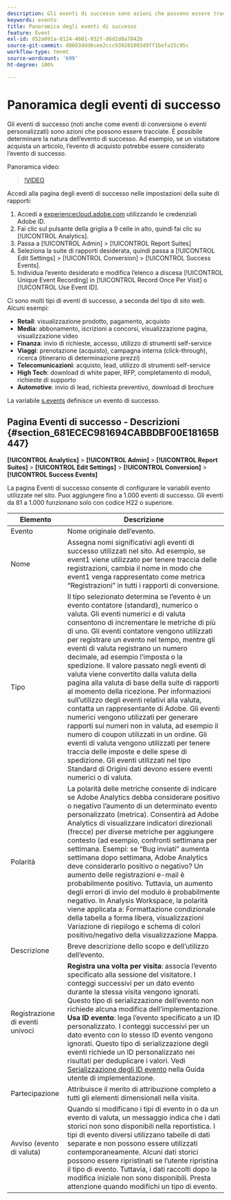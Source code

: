 ```yaml
---
description: Gli eventi di successo sono azioni che possono essere tracciate. È possibile determinare la natura dell’evento di successo. Ad esempio, se un visitatore acquista un articolo, l’evento di acquisto potrebbe essere considerato l’evento di successo.
keywords: evento
title: Panoramica degli eventi di successo
feature: Event
exl-id: d52a691a-8124-4601-932f-d6d2d0a7842b
source-git-commit: d8603ddd6cee2ccc930281003d9ff1befa15c95c
workflow-type: tm+mt
source-wordcount: '699'
ht-degree: 100%

---
```


# Panoramica degli eventi di successo

Gli eventi di successo (noti anche come eventi di conversione o eventi personalizzati) sono azioni che possono essere tracciate. È possibile determinare la natura dell’evento di successo. Ad esempio, se un visitatore acquista un articolo, l’evento di acquisto potrebbe essere considerato l’evento di successo.

Panoramica video:

>[!VIDEO](https://video.tv.adobe.com/v/28764/?quality=12)

Accedi alla pagina degli eventi di successo nelle impostazioni della suite di rapporti:

1. Accedi a [experiencecloud.adobe.com](https://experiencecloud.adobe.com) utilizzando le credenziali Adobe ID.
2. Fai clic sul pulsante della griglia a 9 celle in alto, quindi fai clic su [!UICONTROL Analytics].
3. Passa a [!UICONTROL Admin] > [!UICONTROL Report Suites]
4. Seleziona la suite di rapporti desiderata, quindi passa a [!UICONTROL Edit Settings] > [!UICONTROL Conversion] > [!UICONTROL Success Events].
5. Individua l’evento desiderato e modifica l’elenco a discesa [!UICONTROL Unique Event Recording] in [!UICONTROL Record Once Per Visit] o [!UICONTROL Use Event ID].

Ci sono molti tipi di eventi di successo, a seconda del tipo di sito web. Alcuni esempi:

* **Retail**: visualizzazione prodotto, pagamento, acquisto
* **Media**: abbonamento, iscrizioni a concorsi, visualizzazione pagina, visualizzazione video
* **Finanza**: invio di richieste, accesso, utilizzo di strumenti self-service
* **Viaggi**: prenotazione (acquisto), campagna interna (click-through), ricerca (itinerario di determinazione prezzi)
* **Telecomunicazioni**: acquisto, lead, utilizzo di strumenti self-service
* **High Tech**: download di white paper, RFP, completamento di moduli, richieste di supporto
* **Automotive**: invio di lead, richiesta preventivo, download di brochure

La variabile [s.events](https://experienceleague.adobe.com/docs/analytics/implementation/vars/page-vars/events/event-serialization.html?lang=it) definisce un evento di successo.

## Pagina Eventi di successo - Descrizioni {#section_681ECEC981694CABBDBF00E18165B447}

**[!UICONTROL Analytics]** > **[!UICONTROL Admin]** > **[!UICONTROL Report Suites]** > **[!UICONTROL Edit Settings]** > **[!UICONTROL Conversion]** > **[!UICONTROL Success Events]**

La pagina Eventi di successo consente di configurare le variabili evento utilizzate nel sito. Puoi aggiungere fino a 1.000 eventi di successo. Gli eventi da 81 a 1.000 funzionano solo con codice H22 o superiore.

| Elemento | Descrizione |
|--- |--- |
| Evento | Nome originale dell’evento. |
| Nome | Assegna nomi significativi agli eventi di successo utilizzati nel sito. Ad esempio, se event1 viene utilizzato per tenere traccia delle registrazioni, cambia il nome in modo che event1 venga rappresentato come metrica “Registrazioni” in tutti i rapporti di conversione. |
| Tipo | Il tipo selezionato determina se l’evento è un evento contatore (standard), numerico o valuta. Gli eventi numerici e di valuta consentono di incrementare le metriche di più di uno.  Gli eventi contatore vengono utilizzati per registrare un evento nel tempo, mentre gli eventi di valuta registrano un numero decimale, ad esempio l’imposta o la spedizione. Il valore passato negli eventi di valuta viene convertito dalla valuta della pagina alla valuta di base della suite di rapporti al momento della ricezione. Per informazioni sull’utilizzo degli eventi relativi alla valuta, contatta un rappresentante di Adobe. Gli eventi numerici vengono utilizzati per generare rapporti sui numeri non in valuta, ad esempio il numero di coupon utilizzati in un ordine. Gli eventi di valuta vengono utilizzati per tenere traccia delle imposte e delle spese di spedizione. Gli eventi utilizzati nel tipo Standard di Origini dati devono essere eventi numerici o di valuta. |
| Polarità | La polarità delle metriche consente di indicare se Adobe Analytics debba considerare positivo o negativo l’aumento di un determinato evento personalizzato (metrica). Consentirà ad Adobe Analytics di visualizzare indicatori direzionali (frecce) per diverse metriche per aggiungere contesto (ad esempio, confronti settimana per settimana.  Esempi: se “Bug inviati” aumenta settimana dopo settimana, Adobe Analytics deve considerarlo positivo o negativo? Un aumento delle registrazioni e-mail è probabilmente positivo. Tuttavia, un aumento degli errori di invio del modulo è probabilmente negativo.  In Analysis Workspace, la polarità viene applicata a: Formattazione condizionale della tabella a forma libera, visualizzazioni Variazione di riepilogo e schema di colori positivo/negativo della visualizzazione Mappa. |
| Descrizione | Breve descrizione dello scopo e dell’utilizzo dell’evento. |
| Registrazione di eventi univoci | **Registra una volta per visita**: associa l’evento specificato alla sessione del visitatore. I conteggi successivi per un dato evento durante la stessa visita vengono ignorati. Questo tipo di serializzazione dell’evento non richiede alcuna modifica dell’implementazione.<br>**Usa ID evento**: lega l’evento specificato a un ID personalizzato. I conteggi successivi per un dato evento con lo stesso ID evento vengono ignorati. Questo tipo di serializzazione degli eventi richiede un ID personalizzato nei risultati per deduplicare i valori. Vedi [Serializzazione degli ID evento](../../../implement/vars/page-vars/events/event-serialization.md) nella Guida utente di implementazione. |
| Partecipazione | Attribuisce il merito di attribuzione completo a tutti gli elementi dimensionali nella visita. |
| Avviso (evento di valuta) | Quando si modificano i tipi di evento in o da un evento di valuta, un messaggio indica che i dati storici non sono disponibili nella reportistica.  I tipi di evento diversi utilizzano tabelle di dati separate e non possono essere utilizzati contemporaneamente. Alcuni dati storici possono essere ripristinati se l’utente ripristina il tipo di evento. Tuttavia, i dati raccolti dopo la modifica iniziale non sono disponibili. Presta attenzione quando modifichi un tipo di evento. |
